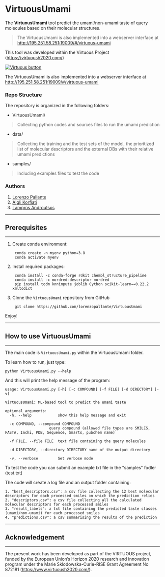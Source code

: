 # VirtuousUmami

The **VirtuousUmami** tool predict the umami/non-umami taste of query molecules based on their molecular structures. 
>The VirtuousUmami is also implemented into a webserver interface at http://195.251.58.251:19009/#/virtuous-umami


This tool was developed within the Virtuous Project (https://virtuoush2020.com/)

[![Virtuous button][Virtuous_image]][Virtuous link]

[Virtuous_image]: https://virtuoush2020.com/wp-content/uploads/2021/02/V_logo_h.png
[Virtuous link]: https://virtuoush2020.com/

The VirtuousUmami is also implemented into a webserver interface at http://195.251.58.251:19009/#/virtuous-umami

### Repo Structure
The repository is organized in the following folders:

- VirtuousUmami/
>Collecting python codes and sources files to run the umami prediction

- data/
> Collecting the training and the test sets of the model, the prioritized list of molecular descriptors and the external DBs with their relative umami predictions

- samples/
> Including examples files to test the code


### Authors
1. [Lorenzo Pallante](https://github.com/lorenzopallante)
2. [Aigli Korfiati](https://github.com/aiglikorfiati)
3. [Lampros Androutsos](https://github.com/lamprosandroutsos)

----------------
## Prerequisites
----------------

1. Create conda environment:

        conda create -n myenv python=3.8
        conda activate myenv

2. Install required packages:

        conda install -c conda-forge rdkit chembl_structure_pipeline
        conda install -c mordred-descriptor mordred
        pip install tqdm knnimpute joblib Cython scikit-learn==0.22.2 xmltodict

3. Clone the `VirtuousUmami` repository from GitHub

        git clone https://github.com/lorenzopallante/VirtuousUmami

Enjoy!        

---------------------------
## How to use VirtuousUmami
---------------------------

The main code is `VirtuousUmami.py` within the VirtuousUmami folder.

To learn how to run, just type:

    python VirtuousUmami.py --help

And this will print the help message of the program:

    usage: VirtuousUmami.py [-h] [-c COMPOUND] [-f FILE] [-d DIRECTORY] [-v]

    VirtuousUmami: ML-based tool to predict the umami taste

    optional arguments:
      -h, --help            show this help message and exit

      -c COMPOUND, --compound COMPOUND
                        query compound (allowed file types are SMILES, FASTA, Inchi, PDB, Sequence, Smarts, pubchem name)

      -f FILE, --file FILE  text file containing the query molecules

      -d DIRECTORY, --directory DIRECTORY name of the output directory

      -v, --verbose         Set verbose mode

To test the code you can submit an example txt file in the "samples" fodler (test.txt)      

The code will create a log file and an output folder containing:

    1. "best_descriptors.csv": a csv file collecting the 12 best molecular descriptors for each processed smiles on which the prediction relies
    2. "descriptors.csv": a csv file collecting all the calculated molecular descriptors for each processed smiles
    3. "result_labels": a txt file containing the predicted taste classes (umami/non-umami) for each processed smiles
    4. "predictions.csv": a csv summarising the results of the prediction


------------------
## Acknowledgement
------------------

The present work has been developed as part of the VIRTUOUS project, funded by the European Union’s Horizon 2020 research and innovation program under the Marie Sklodowska-Curie-RISE Grant Agreement No 872181 (https://www.virtuoush2020.com/).
